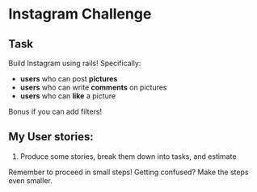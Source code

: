 Instagram Challenge
===================

## Task

Build Instagram using rails!
Specifically:
- **users** who can post **pictures**
- **users** who can write **comments** on pictures
- **users** who can **like** a picture

Bonus if you can add filters!

## My User stories:

1. Produce some stories, break them down into tasks, and estimate

Remember to proceed in small steps! Getting confused? Make the steps even smaller.
